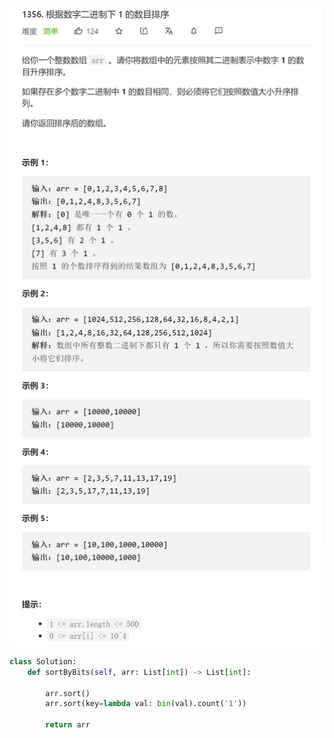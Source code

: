 ![](images/1356.png)

```python
class Solution:
	def sortByBits(self, arr: List[int]) -> List[int]:
	
		arr.sort()
		arr.sort(key=lambda val: bin(val).count('1'))
		
		return arr
```